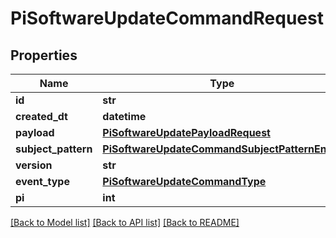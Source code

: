 # PiSoftwareUpdateCommandRequest


## Properties
Name | Type | Description | Notes
------------ | ------------- | ------------- | -------------
**id** | **str** |  | [optional] 
**created_dt** | **datetime** |  | [optional] 
**payload** | [**PiSoftwareUpdatePayloadRequest**](PiSoftwareUpdatePayloadRequest.md) |  | 
**subject_pattern** | [**PiSoftwareUpdateCommandSubjectPatternEnum**](PiSoftwareUpdateCommandSubjectPatternEnum.md) |  | 
**version** | **str** |  | 
**event_type** | [**PiSoftwareUpdateCommandType**](PiSoftwareUpdateCommandType.md) |  | 
**pi** | **int** |  | 

[[Back to Model list]](../README.md#documentation-for-models) [[Back to API list]](../README.md#documentation-for-api-endpoints) [[Back to README]](../README.md)


